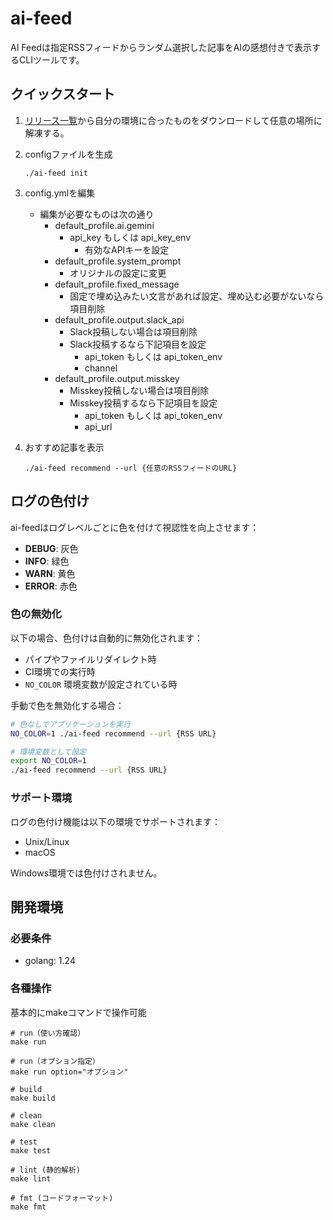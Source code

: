 # ai-feed

AI Feedは指定RSSフィードからランダム選択した記事をAIの感想付きで表示するCLIツールです。

## クイックスタート

1. [リリース一覧](https://github.com/canpok1/ai-feed/releases)から自分の環境に合ったものをダウンロードして任意の場所に解凍する。

2. configファイルを生成
    ```
    ./ai-feed init
    ```

3. config.ymlを編集
    - 編集が必要なものは次の通り
        - default_profile.ai.gemini
            - api_key もしくは api_key_env
                - 有効なAPIキーを設定
        - default_profile.system_prompt
            - オリジナルの設定に変更
        - default_profile.fixed_message
            - 固定で埋め込みたい文言があれば設定、埋め込む必要がないなら項目削除
        - default_profile.output.slack_api
            - Slack投稿しない場合は項目削除
            - Slack投稿するなら下記項目を設定
                - api_token もしくは api_token_env
                - channel
        - default_profile.output.misskey
            - Misskey投稿しない場合は項目削除
            - Misskey投稿するなら下記項目を設定
                - api_token もしくは api_token_env
                - api_url

4. おすすめ記事を表示
    ```
    ./ai-feed recommend --url {任意のRSSフィードのURL}
    ```

## ログの色付け

ai-feedはログレベルごとに色を付けて視認性を向上させます：

- **DEBUG**: 灰色
- **INFO**: 緑色  
- **WARN**: 黄色
- **ERROR**: 赤色

### 色の無効化

以下の場合、色付けは自動的に無効化されます：
- パイプやファイルリダイレクト時
- CI環境での実行時
- `NO_COLOR` 環境変数が設定されている時

手動で色を無効化する場合：
```bash
# 色なしでアプリケーションを実行
NO_COLOR=1 ./ai-feed recommend --url {RSS URL}

# 環境変数として設定
export NO_COLOR=1
./ai-feed recommend --url {RSS URL}
```

### サポート環境

ログの色付け機能は以下の環境でサポートされます：
- Unix/Linux
- macOS

Windows環境では色付けされません。

## 開発環境

### 必要条件

- golang: 1.24

### 各種操作

基本的にmakeコマンドで操作可能

```
# run（使い方確認）
make run

# run（オプション指定）
make run option="オプション"

# build
make build

# clean
make clean

# test
make test

# lint (静的解析)
make lint

# fmt (コードフォーマット)
make fmt
```
